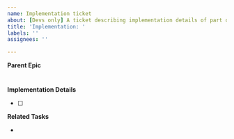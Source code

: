```yaml
---
name: Implementation ticket
about: [Devs only] A ticket describing implementation details of part of a Feature Request
title: 'Implementation: '
labels: ''
assignees: ''

---
```


**Parent Epic**
<!-- Add the feature-level epic that this ticket is (partially) implementing -->
#

**Implementation Details**
<!-- This must be filled prior to estimation. A short description of tasks a -->
<!-- developer might have to consider: e.g. "modify X model, change view, -->
<!-- modify scaffold".-->
- [ ]

**Related Tasks**
<!-- List related tasks here -->
-
